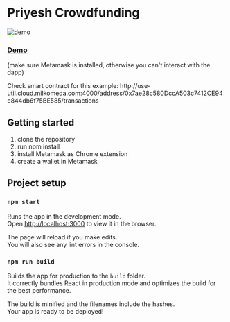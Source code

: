 # Priyesh Crowdfunding

![demo](https://user-images.githubusercontent.com/35738310/64013051-47c49100-cb1f-11e9-8877-c09a944261b5.PNG)

<h3><a href="https://github.com/priyeshpatel119/Crowdfunding">Demo</a></h3>
<p>(make sure Metamask is installed, otherwise you can't interact with the dapp)</p>
Check smart contract for this example:
http://use-util.cloud.milkomeda.com:4000/address/0x7ae28c580DccA503c7412CE94e844db6f75BE585/transactions

## Getting started

1. clone the repository
2. run npm install
3. install Metamask as Chrome extension
4. create a wallet in Metamask


## Project setup

### `npm start`

Runs the app in the development mode.<br>
Open [http://localhost:3000](http://localhost:3000) to view it in the browser.

The page will reload if you make edits.<br>
You will also see any lint errors in the console.

### `npm run build`

Builds the app for production to the `build` folder.<br>
It correctly bundles React in production mode and optimizes the build for the best performance.

The build is minified and the filenames include the hashes.<br>
Your app is ready to be deployed!



